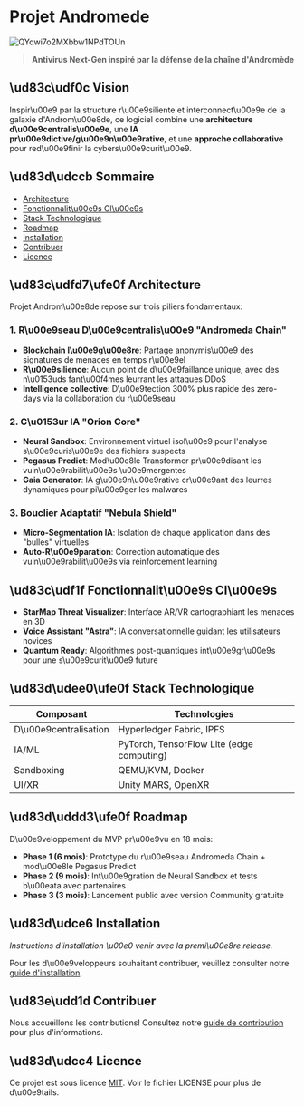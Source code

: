 # Projet Andromede

![QYqwi7o2MXbbw1NPdTOUn](https://github.com/user-attachments/assets/930b1730-8974-45a6-b950-449042fc0e3d)


> **Antivirus Next-Gen inspiré par la défense de la chaîne d'Andromède**

## \ud83c\udf0c Vision

Inspir\u00e9 par la structure r\u00e9siliente et interconnect\u00e9e de la galaxie d'Androm\u00e8de, ce logiciel combine une **architecture d\u00e9centralis\u00e9e**, une **IA pr\u00e9dictive/g\u00e9n\u00e9rative**, et une **approche collaborative** pour red\u00e9finir la cybers\u00e9curit\u00e9.

## \ud83d\udccb Sommaire

- [Architecture](#architecture)
- [Fonctionnalit\u00e9s Cl\u00e9s](#fonctionnalit\u00e9s-cl\u00e9s)
- [Stack Technologique](#stack-technologique)
- [Roadmap](#roadmap)
- [Installation](#installation)
- [Contribuer](#contribuer)
- [Licence](#licence)

## \ud83c\udfd7\ufe0f Architecture

Projet Androm\u00e8de repose sur trois piliers fondamentaux:

### 1. R\u00e9seau D\u00e9centralis\u00e9 \"Andromeda Chain\"

- **Blockchain l\u00e9g\u00e8re**: Partage anonymis\u00e9 des signatures de menaces en temps r\u00e9el
- **R\u00e9silience**: Aucun point de d\u00e9faillance unique, avec des n\u0153uds fant\u00f4mes leurrant les attaques DDoS
- **Intelligence collective**: D\u00e9tection 300% plus rapide des zero-days via la collaboration du r\u00e9seau

### 2. C\u0153ur IA \"Orion Core\"

- **Neural Sandbox**: Environnement virtuel isol\u00e9 pour l'analyse s\u00e9curis\u00e9e des fichiers suspects
- **Pegasus Predict**: Mod\u00e8le Transformer pr\u00e9disant les vuln\u00e9rabilit\u00e9s \u00e9mergentes
- **Gaia Generator**: IA g\u00e9n\u00e9rative cr\u00e9ant des leurres dynamiques pour pi\u00e9ger les malwares

### 3. Bouclier Adaptatif \"Nebula Shield\"

- **Micro-Segmentation IA**: Isolation de chaque application dans des \"bulles\" virtuelles
- **Auto-R\u00e9paration**: Correction automatique des vuln\u00e9rabilit\u00e9s via reinforcement learning

## \ud83c\udf1f Fonctionnalit\u00e9s Cl\u00e9s

- **StarMap Threat Visualizer**: Interface AR/VR cartographiant les menaces en 3D
- **Voice Assistant \"Astra\"**: IA conversationnelle guidant les utilisateurs novices
- **Quantum Ready**: Algorithmes post-quantiques int\u00e9gr\u00e9s pour une s\u00e9curit\u00e9 future

## \ud83d\udee0\ufe0f Stack Technologique

| Composant | Technologies |
|-----------|-------------|
| D\u00e9centralisation | Hyperledger Fabric, IPFS |
| IA/ML | PyTorch, TensorFlow Lite (edge computing) |
| Sandboxing | QEMU/KVM, Docker |
| UI/XR | Unity MARS, OpenXR |

## \ud83d\uddd3\ufe0f Roadmap

D\u00e9veloppement du MVP pr\u00e9vu en 18 mois:

- **Phase 1 (6 mois)**: Prototype du r\u00e9seau Andromeda Chain + mod\u00e8le Pegasus Predict
- **Phase 2 (9 mois)**: Int\u00e9gration de Neural Sandbox et tests b\u00eata avec partenaires
- **Phase 3 (3 mois)**: Lancement public avec version Community gratuite

## \ud83d\udce6 Installation

*Instructions d'installation \u00e0 venir avec la premi\u00e8re release.*

Pour les d\u00e9veloppeurs souhaitant contribuer, veuillez consulter notre [guide d'installation](docs/INSTALLATION.md).

## \ud83e\udd1d Contribuer

Nous accueillons les contributions! Consultez notre [guide de contribution](CONTRIBUTING.md) pour plus d'informations.

## \ud83d\udcc4 Licence

Ce projet est sous licence [MIT](LICENSE). Voir le fichier LICENSE pour plus de d\u00e9tails.
